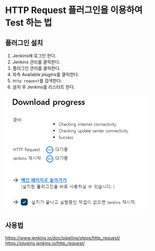 # HTTP Request 플러그인을 이용하여 Test 하는 법
## 플러그인 설치
1. Jenkins에 로그인 한다.
2. Jenkins 관리를 클릭한다.
3. 플러그인 관리를 클릭한다.
4. 좌측 Available plugins를 클릭한다.
5. `http request`를 검색한다.
6. 설치 후 Jenkins를 리스타트 한다.

![](./img/http_request.png)

## 사용법
https://www.jenkins.io/doc/pipeline/steps/http_request/  
https://plugins.jenkins.io/http_request/  
